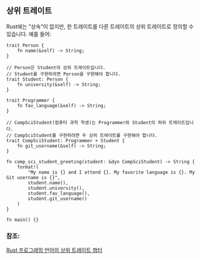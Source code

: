 ## 상위 트레이트

Rust에는 "상속"이 없지만, 한 트레이트를 다른 트레이트의 상위 트레이트로 정의할 수 있습니다. 예를 들어:

```rust,editable
trait Person {
    fn name(&self) -> String;
}

// Person은 Student의 상위 트레이트입니다.
// Student를 구현하려면 Person을 구현해야 합니다.
trait Student: Person {
    fn university(&self) -> String;
}

trait Programmer {
    fn fav_language(&self) -> String;
}

// CompSciStudent(컴퓨터 과학 학생)는 Programmer와 Student의 하위 트레이트입니다.
// CompSciStudent를 구현하려면 두 상위 트레이트를 구현해야 합니다.
trait CompSciStudent: Programmer + Student {
    fn git_username(&self) -> String;
}

fn comp_sci_student_greeting(student: &dyn CompSciStudent) -> String {
    format!(
        "My name is {} and I attend {}. My favorite language is {}. My Git username is {}",
        student.name(),
        student.university(),
        student.fav_language(),
        student.git_username()
    )
}

fn main() {}
```

### 참조:

[Rust 프로그래밍 언어의 상위 트레이트 챕터][trpl_supertraits]

[trpl_supertraits]: https://doc.rust-lang.org/book/ch19-03-advanced-traits.html#using-supertraits-to-require-one-traits-functionality-within-another-trait
